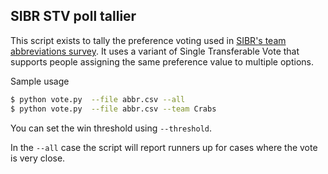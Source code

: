 SIBR STV poll tallier
--------------------

This script exists to tally the preference voting used in [SIBR's team abbreviations survey](https://docs.google.com/forms/d/e/1FAIpQLScvrhej69YBXAG_BwdJTHDhjVP7g_IYOLuT5nkJ9M00UsWzvA/viewform). It uses a variant of Single Transferable Vote that supports people assigning the same preference value to multiple options.

Sample usage
```bash
$ python vote.py  --file abbr.csv --all
$ python vote.py  --file abbr.csv --team Crabs
```

You can set the win threshold using `--threshold`.

In the `--all` case the script will report runners up for cases where the vote is very close.
